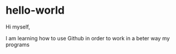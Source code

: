 # hello-world

Hi myself,

I am learning how to use Github in order to work in a beter way my programs
